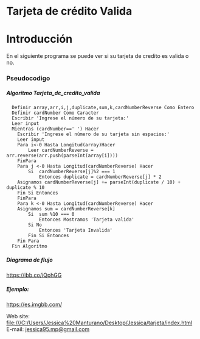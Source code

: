 # **Tarjeta de crédito Valida**
# Introducción
En el siguiente programa se puede ver si su tarjeta de credito es valida o no.
### Pseudocodigo


##### Algoritmo Tarjeta_de_credito_valida

      Definir array,arr,i,j,duplicate,sum,k,cardNumberReverse Como Entero
	  Definir cardNumber Como Caracter
	  Escribir 'Ingrese el número de su tarjeta:'
	  Leer input
	  Mientras (cardNumber==' ') Hacer
		Escribir 'Ingrese el número de su tarjeta sin espacios:'
		Leer input
		Para i<-0 Hasta Longitud(array)Hacer
			Leer cardNumberReverse = arr.reverse(arr.push(parseInt(array[i])))
		FinPara
		Para j <-0 Hasta Longitud(cardNumberReverse) Hacer
			Si  cardNumberReverse[j]%2 === 1
				Entonces duplicate = cardNumberReverse[j] * 2
		Asignamos cardNumberReverse[j] += parseInt(duplicate / 10) + duplicate % 10
		Fin Si Entonces
		FinPara
		Para k <-0 Hasta Longitud(cardNumberReverse) Hacer
		Asignamos sum = cardNumberReverse[k]
			Si  sum %10 === 0
				Entonces Mostramos 'Tarjeta valida'
			Si No
				Entonces 'Tarjeta Invalida'
			Fin Si Entonces
		Fin Para
	  Fin Algoritmo

##### Diagrama de flujo
<https://ibb.co/iQphGG>

##### Ejemplo:
<https://es.imgbb.com/>

Web site: <file:///C:/Users/Jessica%20Manturano/Desktop/Jessica/tarjeta/index.html>
E-mail: <jessica95.mp@gmail.com>
